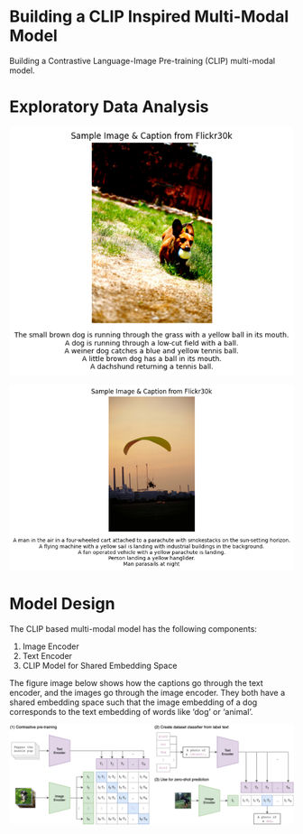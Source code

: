 # Building a CLIP Inspired Multi-Modal Model
Building a Contrastive Language-Image Pre-training (CLIP) multi-modal model.

# Exploratory Data Analysis

![Sample data from Flickr30k](./images/eda_sample_image_caption_1.png)

![Sample data from Flickr30k](./images/eda_sample_image_caption_2.png)

# Model Design

The CLIP based multi-modal model has the following components:
1.	Image Encoder
2.	Text Encoder
3.	CLIP Model for Shared Embedding Space

The figure image below shows how the captions go through the text encoder, and the images go through the image encoder. They both have a shared embedding space such that the image embedding of a dog corresponds to the text embedding of words like ‘dog’ or ‘animal’.

![CLIP Model Design](./references/CLIP.png)